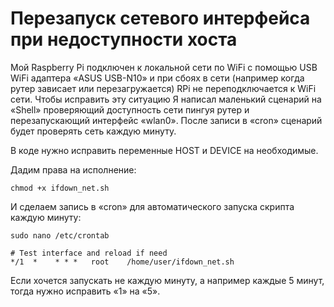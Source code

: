 # Перезапуск сетевого интерфейса при недоступности хоста

Мой Raspberry Pi подключен к локальной сети по WiFi с помощью USB WiFi адаптера «ASUS USB-N10» и при сбоях в сети (например когда рутер зависает или перезагружается) RPi не переподключается к WiFi сети. Чтобы исправить эту ситуацию Я написал маленький сценарий на «Shell» проверяющий доступность сети пингуя рутер и перезапускающий интерфейс «wlan0».
После записи в «cron» сценарий будет проверять сеть каждую минуту.

В коде нужно исправить переменные HOST и DEVICE на необходимые.

Дадим права на исполнение:
```
chmod +x ifdown_net.sh
```

И сделаем запись в «cron» для автоматического запуска скрипта каждую минуту:
```
sudo nano /etc/crontab
```
```
# Test interface and reload if need
*/1  *    * * *   root    /home/user/ifdown_net.sh
```

Если хочется запускать не каждую минуту, а например каждые 5 минут, тогда нужно исправить «1» на «5».
